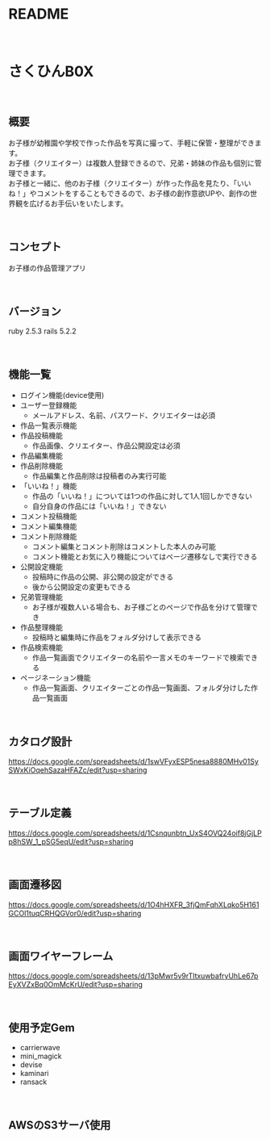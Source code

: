 # README

<br>

# さくひんB0X

<br>

## 概要
お子様が幼稚園や学校で作った作品を写真に撮って、手軽に保管・整理ができます。									
お子様（クリエイター）は複数人登録できるので、兄弟・姉妹の作品も個別に管理できます。									
お子様と一緒に、他のお子様（クリエイター）が作った作品を見たり、「いいね！」やコメントをすることもできるので、お子様の創作意欲UPや、創作の世界観を広げるお手伝いをいたします。

<br>
  
## コンセプト
お子様の作品管理アプリ

<br>
  
## バージョン
ruby  2.5.3
rails  5.2.2

<br>

## 機能一覧

* ログイン機能(device使用)
* ユーザー登録機能
  * メールアドレス、名前、パスワード、クリエイターは必須
* 作品一覧表示機能
* 作品投稿機能
  * 作品画像、クリエイター、作品公開設定は必須
* 作品編集機能
* 作品削除機能
  * 作品編集と作品削除は投稿者のみ実行可能
* 「いいね！」機能
  * 作品の「いいね！」については1つの作品に対して1人1回しかできない
  * 自分自身の作品には「いいね！」できない
* コメント投稿機能
* コメント編集機能
* コメント削除機能
  * コメント編集とコメント削除はコメントした本人のみ可能
  * コメント機能とお気に入り機能についてはページ遷移なしで実行できる
* 公開設定機能
  * 投稿時に作品の公開、非公開の設定ができる
  * 後から公開設定の変更もできる
* 兄弟管理機能
  * お子様が複数人いる場合も、お子様ごとのページで作品を分けて管理でき
* 作品整理機能
  * 投稿時と編集時に作品をフォルダ分けして表示できる
* 作品検索機能
  * 作品一覧画面でクリエイターの名前や一言メモのキーワードで検索できる
* ページネーション機能
   * 作品一覧画面、クリエイターごとの作品一覧画面、フォルダ分けした作品一覧画面

<br>

## カタログ設計

https://docs.google.com/spreadsheets/d/1swVFyxESP5nesa8880MHv01SySWxKiOqehSazaHFAZc/edit?usp=sharing

<br>

## テーブル定義

https://docs.google.com/spreadsheets/d/1Csnqunbtn_UxS4OVQ24oif8jGjLPp8hSW_1_pSG5eqU/edit?usp=sharing

<br>

## 画面遷移図

https://docs.google.com/spreadsheets/d/1O4hHXFR_3fjQmFqhXLqko5H161GCOl1tuqCRHQGVor0/edit?usp=sharing

<br>

## 画面ワイヤーフレーム

https://docs.google.com/spreadsheets/d/13pMwr5v9rTltxuwbafryUhLe67pEyXVZxBq0OmMcKrU/edit?usp=sharing

<br>

## 使用予定Gem
* carrierwave
* mini_magick
* devise
* kaminari
* ransack

 <br>

## AWSのS3サーバ使用
